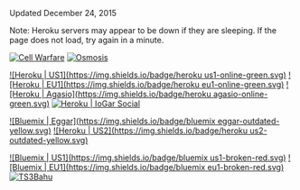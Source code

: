 Updated December 24, 2015

Note: Heroku servers may appear to be down if they are sleeping. If the page does not load, try again in a minute.

[![Cell Warfare](https://img.shields.io/badge/Cell%20Warfare-online-blue.svg)](http://sys14257.leet.cc/)
[![Osmosis](https://img.shields.io/badge/Osmosis-online-blue.svg)](http://sys35537.leet.cc/)

[![Heroku | US1](https://img.shields.io/badge/heroku us1-online-green.svg)](https://agar-clone-us.herokuapp.com/)
[![Heroku | EU1](https://img.shields.io/badge/heroku eu1-online-green.svg)](https://agar-clone.herokuapp.com/)
[![Heroku | Agasio](https://img.shields.io/badge/heroku agasio-online-green.svg)](https://agasio.herokuapp.com/)
[![Heroku | IoGar Social](https://img.shields.io/badge/iogar-online-green.svg)](https://iogar.herokuapp.com/)

[![Bluemix | Eggar](https://img.shields.io/badge/bluemix eggar-outdated-yellow.svg)](http://eggar.io/)
[![Heroku | US2](https://img.shields.io/badge/heroku us2-outdated-yellow.svg)](https://agario-clone-us.herokuapp.com/)

[![Bluemix | US1](https://img.shields.io/badge/bluemix us1-broken-red.svg)](http://agar-clone.mybluemix.net/)
[![Bluemix | EU1](https://img.shields.io/badge/bluemix eu1-broken-red.svg)](http://agar-clone.eu-gb.mybluemix.net/)
[![TS3Bahu](https://img.shields.io/badge/TS3Bahu-dead-red.svg)](http://agar.ts3bahu.com:3000)